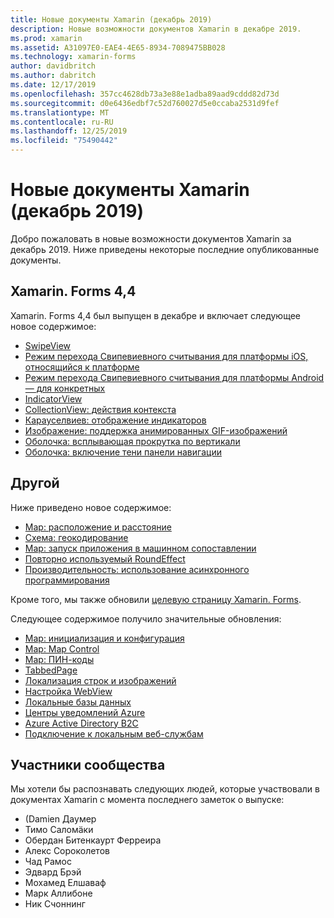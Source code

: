 ```yaml
---
title: Новые документы Xamarin (декабрь 2019)
description: Новые возможности документов Xamarin в декабре 2019.
ms.prod: xamarin
ms.assetid: A31097E0-EAE4-4E65-8934-7089475BB028
ms.technology: xamarin-forms
author: davidbritch
ms.author: dabritch
ms.date: 12/17/2019
ms.openlocfilehash: 357cc4628db73a3e88e1adba89aad9cddd82d73d
ms.sourcegitcommit: d0e6436edbf7c52d760027d5e0ccaba2531d9fef
ms.translationtype: MT
ms.contentlocale: ru-RU
ms.lasthandoff: 12/25/2019
ms.locfileid: "75490442"
---
```

# <a name="xamarin-docs-whats-new-december-2019"></a>Новые документы Xamarin (декабрь 2019)

Добро пожаловать в новые возможности документов Xamarin за декабрь 2019. Ниже приведены некоторые последние опубликованные документы.

## <a name="xamarinforms-44"></a>Xamarin. Forms 4,4

Xamarin. Forms 4,4 был выпущен в декабре и включает следующее новое содержимое:

- [SwipeView](~/xamarin-forms/user-interface/swipeview.md)
- [Режим перехода Свипевиевного считывания для платформы iOS, относящийся к платформе](~/xamarin-forms/platform/ios/swipeview-swipetransitionmode.md)
- [Режим перехода Свипевиевного считывания для платформы Android — для конкретных](~/xamarin-forms/platform/android/swipeview-swipetransitionmode.md)
- [IndicatorView](~/xamarin-forms/user-interface/indicatorview.md)
- [CollectionView: действия контекста](~/xamarin-forms/user-interface/collectionview/populate-data.md#context-menus)
- [Карауселвиев: отображение индикаторов](~/xamarin-forms/user-interface/carouselview/populate-data.md#display-indicators)
- [Изображение: поддержка анимированных GIF-изображений](~/xamarin-forms/user-interface/images.md#animated-gifs)
- [Оболочка: всплывающая прокрутка по вертикали](~/xamarin-forms/app-fundamentals/shell/flyout.md#flyout-vertical-scroll)
- [Оболочка: включение тени панели навигации](~/xamarin-forms/app-fundamentals/shell/configuration.md#enable-navigation-bar-shadow)

## <a name="other"></a>Другой

Ниже приведено новое содержимое:

- [Map: расположение и расстояние](~/xamarin-forms/user-interface/map/position-distance.md)
- [Схема: геокодирование](~/xamarin-forms/user-interface/map/geocoder.md)
- [Map: запуск приложения в машинном сопоставлении](~/xamarin-forms/user-interface/map/native-map-app.md)
- [Повторно используемый RoundEffect](~/xamarin-forms/app-fundamentals/effects/reusable-roundeffect.md)
- [Производительность: использование асинхронного программирования](~/xamarin-forms/deploy-test/performance.md#use-asynchronous-programming)

Кроме того, мы также обновили [целевую страницу Xamarin. Forms](~/xamarin-forms/index.yml).

Следующее содержимое получило значительные обновления:

- [Map: инициализация и конфигурация](~/xamarin-forms/user-interface/map/setup.md)
- [Map: Map Control](~/xamarin-forms/user-interface/map/map.md)
- [Map: ПИН-коды](~/xamarin-forms/user-interface/map/pins.md)
- [TabbedPage](~/xamarin-forms/app-fundamentals/navigation/tabbed-page.md)
- [Локализация строк и изображений](~/xamarin-forms/app-fundamentals/localization/text.md)
- [Настройка WebView](~/xamarin-forms/app-fundamentals/custom-renderer/hybridwebview.md)
- [Локальные базы данных](~/xamarin-forms/data-cloud/data/databases.md)
- [Центры уведомлений Azure](~/xamarin-forms/data-cloud/azure-services/azure-notification-hub.md)
- [Azure Active Directory B2C](~/xamarin-forms/data-cloud/authentication/azure-ad-b2c.md)
- [Подключение к локальным веб-службам](~/cross-platform/deploy-test/connect-to-local-web-services.md)

## <a name="community-contributors"></a>Участники сообщества

Мы хотели бы распознавать следующих людей, которые участвовали в документах Xamarin с момента последнего заметок о выпуске:

- (Damien Даумер
- Тимо Саломäки
- Обердан Битенкаурт Ферреира
- Алекс Сороколетов
- Чад Рамос
- Эдвард Брэй
- Мохамед Елшаваф
- Марк Аллибоне
- Ник Счоннинг
